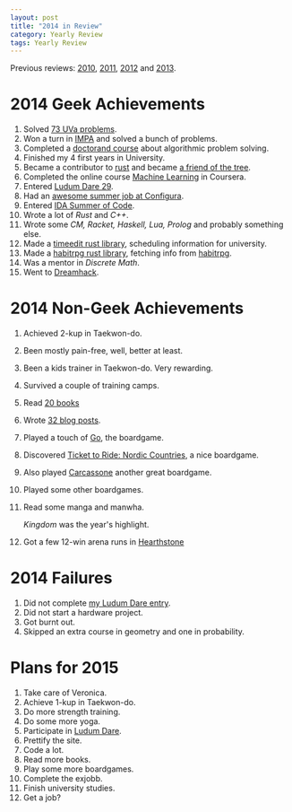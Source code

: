 ```yaml
---
layout: post
title: "2014 in Review"
category: Yearly Review
tags: Yearly Review
---
```


Previous reviews: [2010][], [2011][], [2012][] and [2013][].

[2013]: /blog/2014/01/04/2013_in_review/ "2013 in Review"
[2012]: /blog/2012/12/31/2012_in_review/ "2012 in Review"
[2011]: /blog/2012/01/04/2011_in_review/ "2011 in Review"
[2010]: /blog/2011/01/06/2010_in_review/ "2010 in Review"

2014 Geek Achievements
======================
1. Solved [73 UVa problems][UVa].
1. Won a turn in [IMPA][] and solved a bunch of problems.
1. Completed a [doctorand course][] about algorithmic problem solving.
1. Finished my 4 first years in University.
1. Became a contributor to [rust][] and became [a friend of the tree][].
1. Completed the online course [Machine Learning][] in Coursera.
1. Entered [Ludum Dare 29][Mining Incorporated].
1. Had an [awesome summer job at Configura][configura].
1. Entered [IDA Summer of Code][].
1. Wrote a lot of *Rust* and *C++*.
1. Wrote some *CM, Racket, Haskell, Lua, Prolog* and probably something else.
1. Made a [timeedit rust library][libtimeedit], scheduling information for university.
1. Made a [habitrpg rust library][libhabitrpg], fetching info from [habitrpg][].
1. Was a mentor in *Discrete Math*.
1. Went to [Dreamhack][].

[doctorand course]: http://www.ida.liu.se/~frehe/aaps/ "AAPS"
[UVa]: http://uhunt.felix-halim.net/id/115705 "UVa"
[IMPA]: http://www.ida.liu.se/projects/impa/new/results "IMPA"
[rust]: https://github.com/rust-lang/rust "rust github"
[a friend of the tree]: https://github.com/rust-lang/rust/wiki/Doc-friends-of-the-tree#2014-07-22-jonas-hietala-treeman "friend of the tree, rust's tree"
[Machine Learning]: https://www.coursera.org/course/ml "Machine Learning at Coursera"
[configura]: /blog/2014/07/13/summer_job_at_configura/ "Summer job at Configura"
[IDA Summer of Code]: /blog/tags/ida_summer_of_code/ "IDA Summer of Code 2014"
[libtimeedit]: https://github.com/treeman/libtimeedit "libtimeedit"
[libhabitrpg]: https://github.com/treeman/libhabitrpg "libhabitrpg"
[habitrpg]: https://habitrpg.com/ "habitrpg"
[Dreamhack]: http://dreamhack.se/ "Dreamhack"

2014 Non-Geek Achievements
===========================
1. Achieved 2-kup in Taekwon-do.
1. Been mostly pain-free, well, better at least.
1. Been a kids trainer in Taekwon-do. Very rewarding.
1. Survived a couple of training camps.
1. Read [20 books][books read]
1. Wrote [32 blog posts][archive].
1. Played a touch of [Go][], the boardgame.
1. Discovered [Ticket to Ride: Nordic Countries][], a nice boardgame.
1. Also played [Carcassone][] another great boardgame.
1. Played some other boardgames.
1. Read some manga and manwha.

    *Kingdom* was the year's highlight.

1. Got a few 12-win arena runs in [Hearthstone][]

[books read]: /blog/2014/12/31/2014_read_books/ "2014 Read Books"
[Go]: http://en.wikipedia.org/wiki/Go_%28game%29 "Go"
[Hearthstone]: http://us.battle.net/en/int?r=hearthstone "Hearthstone"
[archive]: /archive "My archive"
[Ticket to Ride: Nordic Countries]: http://boardgamegeek.com/boardgame/31627/ticket-ride-nordic-countries "Ticket to Ride: Nordic Countries"
[Carcassone]: http://boardgamegeek.com/boardgame/822/carcassonne "Carcassone"

2014 Failures
==============
1. Did not complete [my Ludum Dare entry][Mining Incorporated].
1. Did not start a hardware project.
1. Got burnt out.
1. Skipped an extra course in geometry and one in probability.

Plans for 2015
===============
1. Take care of Veronica.
1. Achieve 1-kup in Taekwon-do.
1. Do more strength training.
1. Do some more yoga.
1. Participate in [Ludum Dare][].
1. Prettify the site.
1. Code a lot.
1. Read more books.
1. Play some more boardgames.
1. Complete the exjobb.
1. Finish university studies.
1. Get a job?

[Ludum Dare]: http://www.ludumdare.com/ "Ludum Dare"
[Mining Incorporated]: http://www.ludumdare.com/compo/ludum-dare-29/?action=preview&uid=1895 "Ludum Dare 29: Mining Incorporated"
